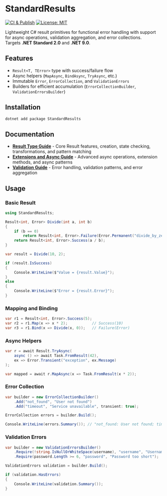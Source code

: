 # StandardResults

[![CI & Publish](https://github.com/OutlanderZOR/StandardResults/actions/workflows/ci.yml/badge.svg)](https://github.com/OutlanderZOR/StandardResults/actions/workflows/ci.yml)
[![License: MIT](https://img.shields.io/badge/License-MIT-yellow.svg)](https://opensource.org/licenses/MIT)

Lightweight C# result primitives for functional error handling with support for async operations, validation aggregation, and error collections.  
Targets **.NET Standard 2.0** and **.NET 9.0**.

## Features

- `Result<T, TError>` type with success/failure flow
- Async helpers (`MapAsync`, `BindAsync`, `TryAsync`, etc.)
- Immutable `Error`, `ErrorCollection`, and `ValidationErrors`
- Builders for efficient accumulation (`ErrorCollectionBuilder`, `ValidationErrorsBuilder`)

## Installation

```bash
dotnet add package StandardResults
```

## Documentation

- **[Result Type Guide](docs/result-type-guide.md)** - Core Result features, creation, state checking, transformations, and pattern matching
- **[Extensions and Async Guide](docs/extensions-and-async.md)** - Advanced async operations, extension methods, and async patterns  
- **[Validation Guide](docs/validation-guide.md)** - Error handling, validation patterns, and error aggregation

## Usage

### Basic Result

```csharp
using StandardResults;

Result<int, Error> Divide(int a, int b)
{
    if (b == 0)
        return Result<int, Error>.Failure(Error.Permanent("divide_by_zero", "Division by zero"));
    return Result<int, Error>.Success(a / b);
}

var result = Divide(10, 2);

if (result.IsSuccess)
{
    Console.WriteLine($"Value = {result.Value}");
}
else
{
    Console.WriteLine($"Error = {result.Error}");
}
```

### Mapping and Binding

```csharp
var r1 = Result<int, Error>.Success(5);
var r2 = r1.Map(x => x * 2);           // Success(10)
var r3 = r1.Bind(x => Divide(x, 0));   // Failure(Error)
```

### Async Helpers

```csharp
var r = await Result.TryAsync(
    async () => await Task.FromResult(42),
    ex => Error.Transient("exception", ex.Message)
);

var mapped = await r.MapAsync(x => Task.FromResult(x * 2));
```

### Error Collection

```csharp
var builder = new ErrorCollectionBuilder()
    .Add("not_found", "User not found")
    .Add("timeout", "Service unavailable", transient: true);

ErrorCollection errors = builder.Build();

Console.WriteLine(errors.Summary()); // "not_found: User not found; timeout: Service unavailable"
```

### Validation Errors

```csharp
var builder = new ValidationErrorsBuilder()
    .Require(!string.IsNullOrWhiteSpace(username), "username", "Username is required")
    .Require(password.Length >= 6, "password", "Password too short");

ValidationErrors validation = builder.Build();

if (validation.HasErrors)
{
    Console.WriteLine(validation.Summary());
}
```